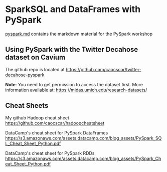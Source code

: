 # SparkSQL and DataFrames with PySpark
[pyspark.md](pyspark.md) contains the markdown material for the PySpark workshop

## Using PySpark with the Twitter Decahose dataset on Cavium
The github repo is located at https://github.com/caocscar/twitter-decahose-pyspark

**Note**: You need to get permission to access the dataset first. More information available at: https://midas.umich.edu/research-datasets/

## Cheat Sheets
My github Hadoop cheat sheet  
https://github.com/caocscar/hadoopcheatsheet

DataCamp's cheat sheet for PySpark DataFrames  
https://s3.amazonaws.com/assets.datacamp.com/blog_assets/PySpark_SQL_Cheat_Sheet_Python.pdf

DataCamp's cheat sheet for PySpark RDDs  
https://s3.amazonaws.com/assets.datacamp.com/blog_assets/PySpark_Cheat_Sheet_Python.pdf


